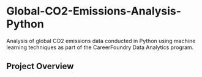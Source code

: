 # Global-CO2-Emissions-Analysis-Python
Analysis of global CO2 emissions data conducted in Python using machine learning techniques as part of the CareerFoundry Data Analytics program.

## Project Overview


